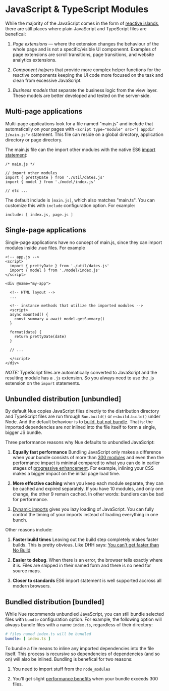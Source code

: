 
# JavaScript & TypeScript Modules

While the majority of the JavaScript comes in the form of [reactive islands](reactive-islands.html), there are still places where plain JavaScript and TypeScript files are benefical:

1. *Page extensions* — where the extension changes the behaviour of the whole page and is not a specific/visible UI componennt. Examples of page extensions are scroll transitions, page transitions, and website analytics extensions.

2. *Component helpers* that provide more complex helper functions for the reactive components keeping the UI code more focused on the task and clean from excessive JavaScript.

3. *Business models* that separate the business logic from the view layer. These models are better developed and tested on the server-side.


## Multi-page applications
Multi-page applications look for a file named "main.js" and include that automatically on your pages with `<script type="module" src="{ appdir }/main.js">` statement. This file can reside on a global directory, application directory or page directory.

The main.js file can the import other modules with the native ES6 [import statement](//developer.mozilla.org/en-US/docs/Web/JavaScript/Reference/Statements/import):

```
/* main.js */

// import other modules
import { prettyDate } from './util/dates.js'
import { model } from './model/index.js'

// etc ...
```

The default include is `[main.js]`, which also matches "main.ts". You can customize this with `include` configuration option. For example:

```
include: [ index.js, page.js ]
```


## Single-page applications
Single-page applications have no concept of main.js, since they can import modules inside .nue files. For example

```
<!-- app.js -->
<script>
  import { prettyDate } from './util/dates.js'
  import { model } from './model/index.js'
</script>

<div @name="my-app">

  <!-- HTML layout -->
  ...

  <!-- instance methods that utilize the imported modules -->
  <script>
  async mounted() {
    const summary = await model.getSummary()
  }

  format(date) {
    return prettyDate(date)
  }

  // ...

  </script>
</div>
```

*NOTE:* TypeScript files are automatically converted to JavaScript and the resulting module has a `.js` extension. So you always need to use the .js extension on the `import` statements.


## Unbundled distribution [unbundled]
By default Nue copies JavaScript files directly to the distribution directory and TypeScript files are run through `Bun.build()` or `esbuild.build()` under Node. And the default behaviour is to [build, but not bundle](//blog.logrocket.com/building-without-bundling/). That is: the imported dependencies are *not* inlined into the file itself to form a single, bigger JS bundle.


Three performance reasons why Nue defaults to unbundled JavaScript:

1. **Equally fast performance** Bundling JavaScript only makes a difference when your bundle consists of more than [300 modules](//v8.dev/features/modules#performance) and even then the performance impact is minimal compared to what you can do in earlier stages of [progressive enhancement](performance-optimization.html). For example, inlining your CSS makes a bigger impact on the initial page load time.

3. **More effective caching** when you keep each module separate, they can be cached and expired separately. If you have 10 modules, and only one change, the other 9 remain cached. In other words: bundlers can be bad for performance.

5. [Dynamic imports](//developer.mozilla.org/en-US/docs/Web/JavaScript/Reference/Operators/import) gives you lazy loading of JavaScript. You can fully control the timing of your imports instead of loading everything in one bunch.

Other reasons include:

1. **Faster build times** Leaving out the build step completely makes faster builds. This is pretty obvious. Like DHH says: [You can't get faster than No Build](//world.hey.com/dhh/you-can-t-get-faster-than-no-build-7a44131c)

2. **Easier to debug**. When there is an error, the browser tells exactly where it is. Files are shipped in their named form and there is no need for source maps.

3. **Closer to standards** ES6 import statement is well supported accross all modern browsers.



## Bundled distribution [bundled]
While Nue recommends unbundled JavaScript, you can still bundle selected files with `bundle` configuration option. For example, the following option will always bundle files with a name `index.ts`, regardless of their directory:


``` yaml
# files named index.ts will be bundled
bundle: [ index.ts ]
```

To bundle a file means to inline any imported dependencies into the file itself. This process is recursive so dependencies of dependencies (and so on) will also be inlined. Bundling is benefical for two reasons:

1. You need to import stuff from the `node_modules`

2. You'll get slight [performance benefits](//v8.dev/features/modules#performance) when your bundle exceeds 300 files.





